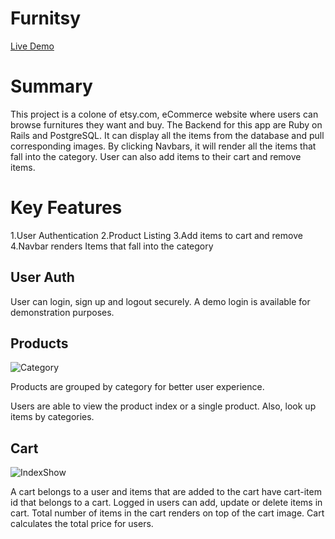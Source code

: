 # Furnitsy

[Live Demo](https://furnitsy.herokuapp.com/)

# Summary

This project is a colone of etsy.com, eCommerce website where users can browse furnitures they want and buy. The Backend for this app are Ruby on Rails and PostgreSQL. It can display all the items from the database and pull corresponding images. By clicking Navbars, it will render all the items that fall into the category. User can also add items to their cart and remove items.  


# Key Features

1.User Authentication
2.Product Listing
3.Add items to cart and remove
4.Navbar renders Items that fall into the category

## User Auth

User can login, sign up and logout securely. A demo login is available for demonstration purposes. 


## Products

![Category](demo/asoap2.gif)


Products are grouped by category for better user experience. 

Users are able to view the product index or a single product. Also, look up items by categories.


## Cart

![IndexShow](demo/asoap3.gif)

A cart belongs to a user and items that are added to the cart have cart-item id that belongs to a cart. Logged in users can add, update or delete items in cart. Total number of items in the cart renders on top of the cart image. Cart calculates the total price for users.

<!-- 
## Search

Users are able to search products based on their names, category/subcategory, texture or aroma.
 

## Feature

Featured products are randomly displayed when hovering over the main categories on the sidebar.


## Moving Forward

* Implementing recent orders history from a user's account. -->

